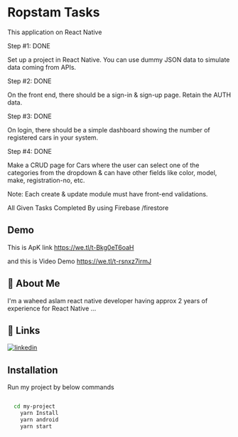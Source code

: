 
# Ropstam Tasks 

This application on React Native 

Step #1: DONE

Set up a project in React Native. You can use dummy JSON data to simulate data coming from APIs.


Step #2: DONE

On the front end, there should be a sign-in & sign-up page. Retain the AUTH data.


Step #3: DONE

On login, there should be a simple dashboard showing the number of registered cars in your system.


Step #4: DONE

Make a CRUD page for Cars where the user can select one of the categories from the dropdown & can have other fields like color, model, make, registration-no, etc.

Note: Each create & update module must have front-end validations.

All Given Tasks Completed By using Firebase /firestore
 


## Demo

This is ApK link
https://we.tl/t-Bkg0eT6oaH

and this is Video Demo
https://we.tl/t-rsnxz7irmJ





## 🚀 About Me
I'm a waheed aslam react native developer having approx 2 years of experience for React Native ...


## 🔗 Links

[![linkedin](https://img.shields.io/badge/linkedin-0A66C2?style=for-the-badge&logo=linkedin&logoColor=white)](https://www.linkedin.com/in/waheed-aslam-918b71176/)



## Installation

Run my project by below commands

```bash

  cd my-project
    yarn Install
    yarn android
    yarn start
    
```
    